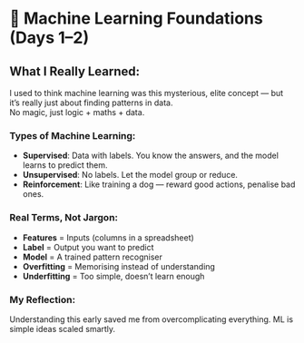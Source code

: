 # 🧠 Machine Learning Foundations (Days 1–2)

## What I Really Learned:
I used to think machine learning was this mysterious, elite concept — but it’s really just about finding patterns in data.  
No magic, just logic + maths + data.

### Types of Machine Learning:
- **Supervised**: Data with labels. You know the answers, and the model learns to predict them.
- **Unsupervised**: No labels. Let the model group or reduce.
- **Reinforcement**: Like training a dog — reward good actions, penalise bad ones.

### Real Terms, Not Jargon:
- **Features** = Inputs (columns in a spreadsheet)
- **Label** = Output you want to predict
- **Model** = A trained pattern recogniser
- **Overfitting** = Memorising instead of understanding
- **Underfitting** = Too simple, doesn’t learn enough

### My Reflection:
Understanding this early saved me from overcomplicating everything. ML is simple ideas scaled smartly.